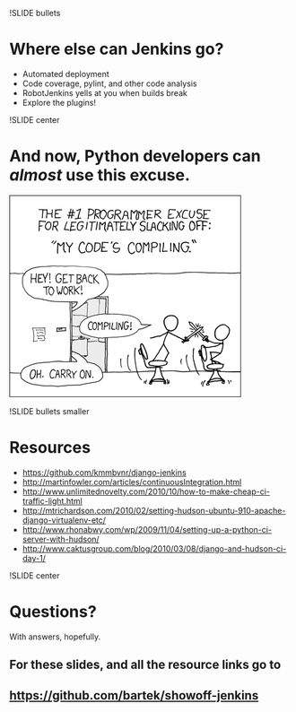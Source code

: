 !SLIDE bullets
# Where else can Jenkins go? #
* Automated deployment
* Code coverage, pylint, and other code analysis
* RobotJenkins yells at you when builds break
* Explore the plugins!

!SLIDE center

# And now, Python developers can *almost* use this excuse. #
![XKCD](xkcd_compiling.png)

!SLIDE bullets smaller
# Resources #

* https://github.com/kmmbvnr/django-jenkins
* http://martinfowler.com/articles/continuousIntegration.html
* http://www.unlimitednovelty.com/2010/10/how-to-make-cheap-ci-traffic-light.html
* http://mtrichardson.com/2010/02/setting-hudson-ubuntu-910-apache-django-virtualenv-etc/
* http://www.rhonabwy.com/wp/2009/11/04/setting-up-a-python-ci-server-with-hudson/
* http://www.caktusgroup.com/blog/2010/03/08/django-and-hudson-ci-day-1/


!SLIDE center
# Questions? #
With answers, hopefully.

## For these slides, and all the resource links go to ##
## https://github.com/bartek/showoff-jenkins ##
